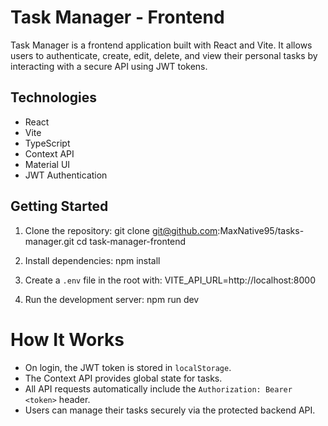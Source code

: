 # Task Manager - Frontend

Task Manager is a frontend application built with React and Vite. It allows users to authenticate, create, edit, delete, and view their personal tasks by interacting with a secure API using JWT tokens.

## Technologies
- React
- Vite
- TypeScript
- Context API
- Material UI
- JWT Authentication

## Getting Started

1. Clone the repository:
git clone git@github.com:MaxNative95/tasks-manager.git
 cd task-manager-frontend

2. Install dependencies:
npm install

3. Create a `.env` file in the root with:
VITE_API_URL=http://localhost:8000

4. Run the development server:
npm run dev


# How It Works

- On login, the JWT token is stored in `localStorage`.
- The Context API provides global state for tasks.
- All API requests automatically include the `Authorization: Bearer <token>` header.
- Users can manage their tasks securely via the protected backend API.
